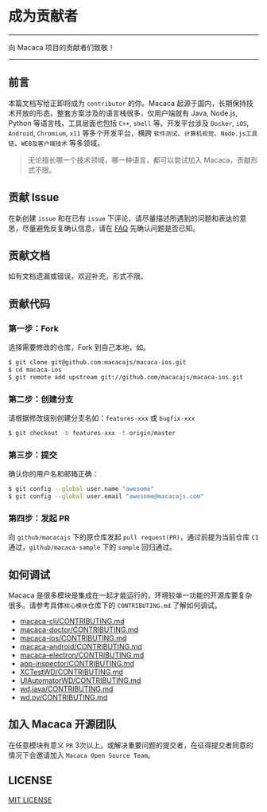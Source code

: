 # 成为贡献者

---

向 Macaca 项目的贡献者们致敬！

---

## 前言

本篇文档写给正即将成为 `contributor` 的你。Macaca 起源于国内，长期保持技术开放的形态。整套方案涉及的语言栈很多，仅用户端就有 Java, Node.js, Python 等语言栈，工具层面也包括 `C++`, `shell` 等。开发平台涉及 `Docker`, `iOS`, `Android`, `Chromium`, `x11` 等多个开发平台，横跨 `软件测试`、`计算机视觉`、`Node.js工具链`、`WEB及客户端技术` 等多领域。

> 无论擅长哪一个技术领域，哪一种语言，都可以尝试加入 Macaca，贡献形式不限。

## 贡献 Issue

在新创建 `issue` 和在已有 `issue` 下评论，请尽量描述所遇到的问题和表达的意思，尽量避免反复确认信息，请在 [FAQ](./faq) 先确认问题是否已知。

## 贡献文档

如有文档遗漏或错误，欢迎补充，形式不限。

## 贡献代码

### 第一步：Fork

选择需要修改的仓库，Fork 到自己本地，如。

``` bash
$ git clone git@github.com:macacajs/macaca-ios.git
$ cd macaca-ios
$ git remote add upstream git://github.com/macacajs/macaca-ios.git
```

### 第二步：创建分支

请根据修改级别创建分支名如：`features-xxx` 或 `bugfix-xxx`


``` bash
$ git checkout -b features-xxx -t origin/master
```

### 第三步：提交

确认你的用户名和邮箱正确：

``` bash
$ git config --global user.name "awesome"
$ git config --global user.email "awesome@macacajs.com"
```

### 第四步：发起 PR

向 `github/macacajs` 下的原仓库发起 `pull request(PR)`，通过前提为当前仓库 `CI` 通过，`github/macaca-sample` 下的 `sample` 回归通过。

## 如何调试

Macaca 是很多模块是集成在一起才能运行的，环境较单一功能的开源库要复杂很多。请参考具体`核心模块`仓库下的 `CONTRIBUTING.md` 了解如何调试。

- [macaca-cli/CONTRIBUTING.md](//github.com/macacajs/macaca-cli/blob/master/CONTRIBUTING.md)
- [macaca-doctor/CONTRIBUTING.md](//github.com/macacajs/macaca-doctor/blob/master/CONTRIBUTING.md)
- [macaca-ios/CONTRIBUTING.md](//github.com/macacajs/macaca-ios/blob/master/CONTRIBUTING.md)
- [macaca-android/CONTRIBUTING.md](//github.com/macacajs/macaca-android/blob/master/CONTRIBUTING.md)
- [macaca-electron/CONTRIBUTING.md](//github.com/macacajs/macaca-electron/blob/master/CONTRIBUTING.md)
- [app-inspector/CONTRIBUTING.md](//github.com/macacajs/app-inspector/blob/master/CONTRIBUTING.md)
- [XCTestWD/CONTRIBUTING.md](//github.com/macacajs/XCTestWD/blob/master/CONTRIBUTING.md)
- [UIAutomatorWD/CONTRIBUTING.md](//github.com/macacajs/UIAutomatorWD/blob/master/CONTRIBUTING.md)
- [wd.java/CONTRIBUTING.md](//github.com/macacajs/wd.java/blob/master/CONTRIBUTING.md)
- [wd.py/CONTRIBUTING.md](//github.com/macacajs/wd.py/blob/master/CONTRIBUTING.md)

## 加入 Macaca 开源团队

在任意模块有意义 `PR` 3次以上，或解决重要问题的提交者，在征得提交者同意的情况下会邀请加入 `Macaca Open Source Team`。

## LICENSE

[MIT LICENSE](//github.com/alibaba/macaca/blob/master/LICENSE)
